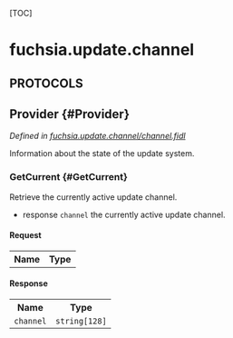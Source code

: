 [TOC]

# fuchsia.update.channel


## **PROTOCOLS**

## Provider {#Provider}
*Defined in [fuchsia.update.channel/channel.fidl](https://fuchsia.googlesource.com/fuchsia/+/master/sdk/fidl/fuchsia.update.channel/channel.fidl#9)*

 Information about the state of the update system.

### GetCurrent {#GetCurrent}

 Retrieve the currently active update channel.

 - response `channel` the currently active update channel.

#### Request
<table>
    <tr><th>Name</th><th>Type</th></tr>
    </table>


#### Response
<table>
    <tr><th>Name</th><th>Type</th></tr>
    <tr>
            <td><code>channel</code></td>
            <td>
                <code>string[128]</code>
            </td>
        </tr></table>















